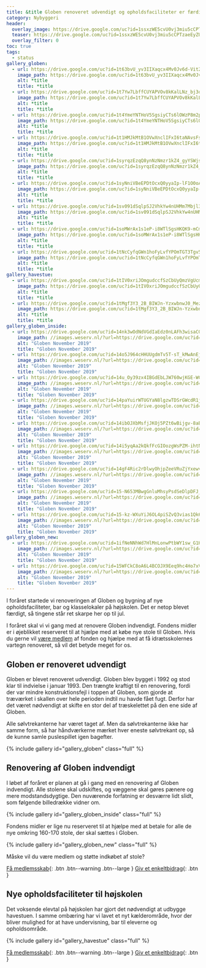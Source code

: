 ```yaml
---
title: &title Globen renoveret udvendigt og opholdsfaciliteter er færdige
category: Nybyggeri
header:
  overlay_image: https://drive.google.com/uc?id=1ssxzWE5cvU0vj3miu5cCPTzaeEyZUGuh
  teaser: https://drive.google.com/uc?id=1ssxzWE5cvU0vj3miu5cCPTzaeEyZUGuh
  overlay_filter: 0
toc: true
tags:
  - status
gallery_globen:
  - url: https://drive.google.com/uc?id=1t63bvU_yv3IIXaqcx4Mv0Jv6d-Vit2TO
    image_path: https://drive.google.com/uc?id=1t63bvU_yv3IIXaqcx4Mv0Jv6d-Vit2TO
    alt: *title
    title: *title
  - url: https://drive.google.com/uc?id=1t7Yw7LbffCUYAPVOv8kKalLNz_bj3qoy
    image_path: https://drive.google.com/uc?id=1t7Yw7LbffCUYAPVOv8kKalLNz_bj3qoy
    alt: *title
    title: *title
  - url: https://drive.google.com/uc?id=1t4YmeYNTHoV5SgsiyCTs6lOWzP8m2pAf
    image_path: https://drive.google.com/uc?id=1t4YmeYNTHoV5SgsiyCTs6lOWzP8m2pAf
    alt: *title
    title: *title
  - url: https://drive.google.com/uc?id=1t1HMJkMtB1OVwXnclIFxI6taNAvsFsOy
    image_path: https://drive.google.com/uc?id=1t1HMJkMtB1OVwXnclIFxI6taNAvsFsOy
    alt: *title
    title: *title
  - url: https://drive.google.com/uc?id=1syrqzEzqQ8ynNzNmzr1kZ4_gyYSWjsh7
    image_path: https://drive.google.com/uc?id=1syrqzEzqQ8ynNzNmzr1kZ4_gyYSWjsh7
    alt: *title
    title: *title
  - url: https://drive.google.com/uc?id=1syNniVBeEPDtOcxQ0yyaIp-lF1O0oA5c
    image_path: https://drive.google.com/uc?id=1syNniVBeEPDtOcxQ0yyaIp-lF1O0oA5c
    alt: *title
    title: *title
  - url: https://drive.google.com/uc?id=1sv091dSqlpSJ2VhkYw4nUHMm7Mbjl3P0
    image_path: https://drive.google.com/uc?id=1sv091dSqlpSJ2VhkYw4nUHMm7Mbjl3P0
    alt: *title
    title: *title
  - url: https://drive.google.com/uc?id=1soMWrAx1s1eP-i8WTlSgsHKQK9-mCmTh
    image_path: https://drive.google.com/uc?id=1soMWrAx1s1eP-i8WTlSgsHKQK9-mCmTh
    alt: *title
    title: *title
  - url: https://drive.google.com/uc?id=1tNcCyfqGWn1hoFyLvfYPOmTGT3Tgv5ww
    image_path: https://drive.google.com/uc?id=1tNcCyfqGWn1hoFyLvfYPOmTGT3Tgv5ww
    alt: *title
    title: *title
gallery_havestue:
  - url: https://drive.google.com/uc?id=1tIV0xriJOmgudccfSzCbUyQmzVgUcmcP
    image_path: https://drive.google.com/uc?id=1tIV0xriJOmgudccfSzCbUyQmzVgUcmcP
    alt: *title
    title: *title
  - url: https://drive.google.com/uc?id=1tMgf3Y3_2B_BIWJn-YzxwbnwJ0_MezuN
    image_path: https://drive.google.com/uc?id=1tMgf3Y3_2B_BIWJn-YzxwbnwJ0_MezuN
    alt: *title
    title: *title
gallery_globen_inside:
  - url: https://drive.google.com/uc?id=14nk3wOdNdVGdIaEdz0nLAFh3wisaCG4q
    image_path: //images.weserv.nl/?url=https://drive.google.com/uc?id=14nk3wOdNdVGdIaEdz0nLAFh3wisaCG4q&w=400
    alt: "Globen November 2019"
    title: "Globen November 2019"
  - url: https://drive.google.com/uc?id=14o5J964cHHUUgdmTv5T-sT_kMwAnEjxa
    image_path: //images.weserv.nl/?url=https://drive.google.com/uc?id=14o5J964cHHUUgdmTv5T-sT_kMwAnEjxa&w=400
    alt: "Globen November 2019"
    title: "Globen November 2019"
  - url: https://drive.google.com/uc?id=14u_Oy39zx4IBGdEbLJW760wjKGE-WC4Q
    image_path: //images.weserv.nl/?url=https://drive.google.com/uc?id=14u_Oy39zx4IBGdEbLJW760wjKGE-WC4Q&w=400
    alt: "Globen November 2019"
    title: "Globen November 2019"
  - url: https://drive.google.com/uc?id=14paYuirWTUGYaN8lgzwTDSrGWcdR1j2w
    image_path: //images.weserv.nl/?url=https://drive.google.com/uc?id=14paYuirWTUGYaN8lgzwTDSrGWcdR1j2w&w=400
    alt: "Globen November 2019"
    title: "Globen November 2019"
  - url: https://drive.google.com/uc?id=14ibOJXbMsfjJKOj5PZt6wBijgv-8aBqQ
    image_path: //images.weserv.nl/?url=https://drive.google.com/uc?id=14ibOJXbMsfjJKOj5PZt6wBijgv-8aBqQ&w=400
    alt: "Globen November 2019"
    title: "Globen November 2019"
  - url: https://drive.google.com/uc?id=14i5yqAa2kQkfFcGIOozgWsPZM-ihtNnY
    image_path: //images.weserv.nl/?url=https://drive.google.com/uc?id=14i5yqAa2kQkfFcGIOozgWsPZM-ihtNnY&w=400
    alt: "Globen November 2019"
    title: "Globen November 2019"
  - url: https://drive.google.com/uc?id=14gF4Ric2rDlwyOhjpZeeVRuZjYxewv8p
    image_path: //images.weserv.nl/?url=https://drive.google.com/uc?id=14gF4Ric2rDlwyOhjpZeeVRuZjYxewv8p&w=400
    alt: "Globen November 2019"
    title: "Globen November 2019"
  - url: https://drive.google.com/uc?id=15-N653MBwgGnluMhsyPsdSeDlpDFJ_s1
    image_path: //images.weserv.nl/?url=https://drive.google.com/uc?id=15-N653MBwgGnluMhsyPsdSeDlpDFJ_s1&w=400
    alt: "Globen November 2019"
    title: "Globen November 2019"
  - url: https://drive.google.com/uc?id=15-kz-WXuYiJ6OL4piSZvQ3vias1Qk6VF
    image_path: //images.weserv.nl/?url=https://drive.google.com/uc?id=15-kz-WXuYiJ6OL4piSZvQ3vias1Qk6VF&w=400
    alt: "Globen November 2019"
    title: "Globen November 2019"
gallery_globen_new:
  - url: https://drive.google.com/uc?id=1ifNeNNhWd7HlMnLonwPtbWY1sw_G1HOh
    image_path: //images.weserv.nl/?url=https://drive.google.com/uc?id=1ifNeNNhWd7HlMnLonwPtbWY1sw_G1HOh&w=400
    alt: "Globen November 2019"
    title: "Globen November 2019"
  - url: https://drive.google.com/uc?id=15WFCkC8oA6L4BCOJX9Eeq9hc4Ho7xVU-
    image_path: //images.weserv.nl/?url=https://drive.google.com/uc?id=15WFCkC8oA6L4BCOJX9Eeq9hc4Ho7xVU-&w=400
    alt: "Globen November 2019"
    title: "Globen November 2019"
---
```


I foråret startede vi renoveringen af Globen og bygning af nye opholdsfaciliteter, bar og klasselokaler på højskolen. Det er netop blevet færdigt, så tingene står ret skarpe her op til jul.

I foråret skal vi vi gang med at renovere Globen indvendigt. Fondens midler er i øjeblikket reserveret til at hjælpe med at købe nye stole til Globen. Hvis du gerne vil [være medlem](/medlem/) af fonden og hjælpe med at få idrætsskolernes vartegn renoveret, så vil det betyde meget for os.

## Globen er renoveret udvendigt

Globen er blevet renoveret udvendigt. Globen blev bygget i 1992 og stod klar til indvielse i januar 1993. Den trængte kraftigt til en renovering, fordi der var mindre konstruktionsfejl i toppen af Globen, som gjorde at træværket i skallen over hele perioden indtil nu havde fået fugt. Derfor har det været nødvendigt at skifte en stor del af træskelettet på den ene side af Globen. 

Alle sølvtrekanterne har været taget af. Men da sølvtrekanterne ikke har samme form, så har håndværkerne mærket hver eneste sølvtrekant op, så de kunne samle puslespillet igen bagefter. 

{% include gallery id="gallery_globen" class="full" %}

## Renovering af Globen indvendigt

I løbet af foråret er planen at gå i gang med en renovering af Globen indvendigt. Alle stolene skal udskiftes, og væggene skal gøres pænere og mere modstandsdygtige. Den nuværende forfatning er desværre lidt slidt, som følgende billedrække vidner om.

{% include gallery id="gallery_globen_inside" class="full" %}

Fondens midler er lige nu reserveret til at hjælpe med at betale for alle de nye omkring 160-170 stole, der skal sættes i Globen.

{% include gallery id="gallery_globen_new" class="full" %}

Måske vil du være medlem og støtte indkøbet af stole?

[Få medlemsskab](/medlem/buy){: .btn .btn--warning .btn--large } [Giv et enkeltbidrag](/bidrag/buy){: .btn }

## Nye opholdsfaciliteter til højskolen

Det voksende elevtal på højskolen har gjort det nødvendigt at udbygge havestuen. I samme ombæring har vi lavet et nyt kælderområde, hvor der bliver mulighed for at have undervisning, bar til eleverne og opholdsområde.

{% include gallery id="gallery_havestue" class="full" %}

[Få medlemsskab](/medlem/buy){: .btn .btn--warning .btn--large } [Giv et enkeltbidrag](/bidrag/buy){: .btn }
